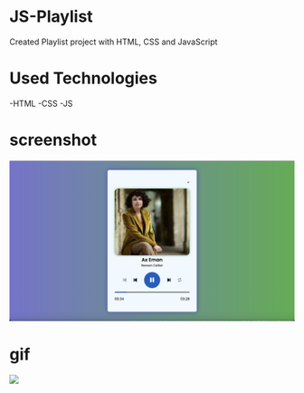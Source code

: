 # JS-Playlist
Created Playlist project with HTML, CSS and JavaScript
# Used Technologies
-HTML
-CSS
-JS
# screenshot
![](assets/js-playlist.png)
# gif
![](assets/js-playlist.gif)